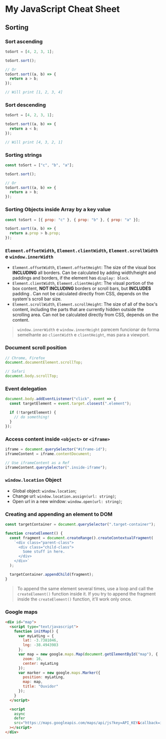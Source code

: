 # My JavaScript Cheat Sheet

## Sorting

### Sort ascending

```js
toSort = [4, 2, 3, 1];

toSort.sort();

// Or
toSort.sort((a, b) => {
  return a > b;
});

// Will print [1, 2, 3, 4]
```

### Sort descending

```js
toSort = [4, 2, 3, 1];

toSort.sort((a, b) => {
  return a < b;
});

// Will print [4, 3, 2, 1]
```

### Sorting strings

```js
const toSort = ["c", "b", "a"];

toSort.sort();

// Or
toSort.sort((a, b) => {
  return a > b;
});
```

### Sorting Objects inside Array by a key value

```js
const toSort = [{ prop: "c" }, { prop: "b" }, { prop: "a" }];

toSort.sort((a, b) => {
  return a.prop > b.prop;
});
```

### `Element.offsetWidth`, `Element.clientWidth`, `Element.scrollWidth` e `window.innerWidth`

- `Element.offsetWidth`, `Element.offsetHeight`: The size of the visual box **INCLUDING** all borders. Can be calculated by adding width/height and paddings and borders, if the element has `display: block`.
- `Element.clientWidth`, `Element.clientHeight`: The visual portion of the box content, **NOT INCLUDING** borders or scroll bars, but **INCLUDES** padding . Can not be calculated directly from CSS, depends on the system's scroll bar size.
- `Element.scrollWidth`, `Element.scrollHeight`: The size of all of the box's content, including the parts that are currently hidden outside the scrolling area. Can not be calculated directly from CSS, depends on the content.

> `window.innerWidth` e `window.innerHeight` parecem funcionar de forma semelhante ao `clientWidth` e `clientHeight`, mas para a viewport.

### Document scroll position

```js
// Chrome, Firefox
document.documentElement.scrollTop;

// Safari
document.body.scrollTop;
```

### Event delegation

```js
document.body.addEventListener("click", event => {
  const targetElement = event.target.closest(".element");

  if (!targetElement) {
    // do something!
  }
});
```

### Access content inside `<object>` or `<iframe>`

```js
iframe = document.querySelector("#iframe-id");
iframeContent = iframe.contentDocument;

// Use iframeContent as a Ref
iframeContent.querySelector(".inside-iframe");
```

### `window.location` Object

- Global object: `window.location`;
- Change url: `window.location.assign(url: string)`;
- Open url in a new window: `window.open(url: string)`;

### Creating and appending an element to DOM

```js
const targetContainer = document.querySelector(".target-container");

function createElement() {
  const fragment = document.createRange().createContextualFragment(
    `<div class="parent-class">
      <div class="child-class">
        Some stuff in here.
      </div>
    </div>`
  );

  targetContainer.appendChild(fragment);
}
```

> To append the same element several times, use a loop and call the `createElement()` function inside it. If you try to append the fragment inside the `createElement()` function, it'll work only once.

### Google maps

```html
<div id="map">
  <script type="text/javascript">
    function initMap() {
      var myLatLng = {
        lat: -3.7381046,
        lng: -38.4943983
      };
      var map = new google.maps.Map(document.getElementById("map"), {
        zoom: 16,
        center: myLatLng
      });
      var marker = new google.maps.Marker({
        position: myLatLng,
        map: map,
        title: "Ouvidor"
      });
    }
  </script>

  <script
    async
    defer
    src="https://maps.googleapis.com/maps/api/js?key=API_KEY&callback=initMap"
  ></script>
</div>
```
